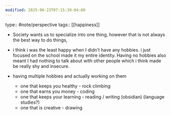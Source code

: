 ```yaml
---
modified: 2025-06-23T07:15:39-04:00
---
```


type:: #note/perspective
tags:: [[happiness]]

- Society wants us to specialize into one thing, however that is not always the best way to do things,

- i think i was the least happy when I didn't have any hobbies. i just focused on the school  made it my entire identity. Having no hobbies also meant I had nothing to talk about with other people which i think made be really shy and insecure.

- having multiple hobbies and actually working on them
	- one that keeps you healthy - rock climbing
	- one that earns you money - coding
	- one that keeps your learning - reading / writing (obsidian) (language studies?)
	- one that is creative  - drawing
